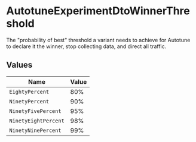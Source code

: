 # AutotuneExperimentDtoWinnerThreshold

The "probability of best" threshold a variant needs to achieve for Autotune to declare it the winner, stop collecting data, and direct all traffic.


## Values

| Name                 | Value                |
| -------------------- | -------------------- |
| `EightyPercent`      | 80%                  |
| `NinetyPercent`      | 90%                  |
| `NinetyFivePercent`  | 95%                  |
| `NinetyEightPercent` | 98%                  |
| `NinetyNinePercent`  | 99%                  |